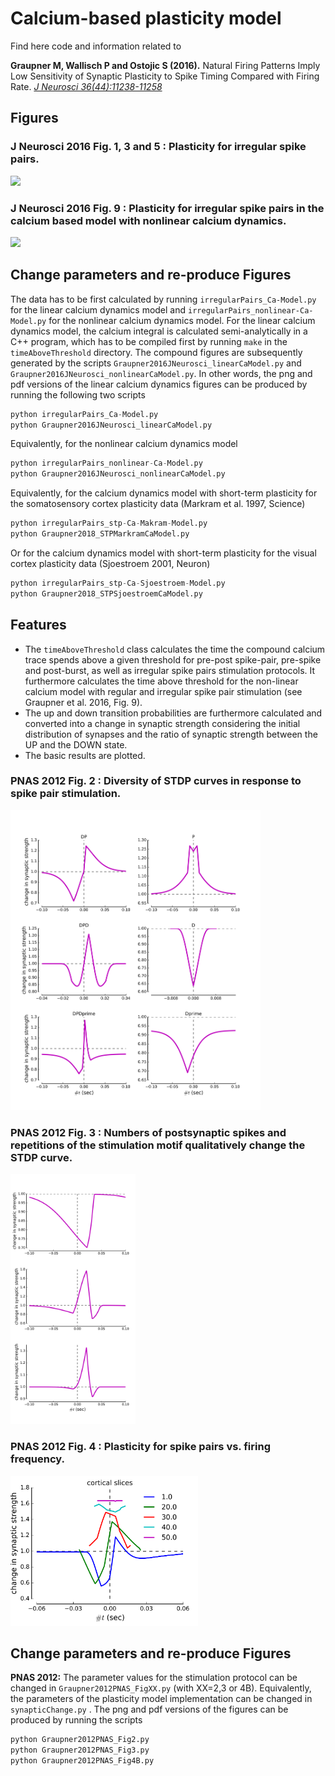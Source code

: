 
Calcium-based plasticity model
==============================

Find here code and information related to

**Graupner M, Wallisch P and Ostojic S (2016).**
Natural Firing Patterns Imply Low Sensitivity of Synaptic Plasticity to Spike Timing Compared with Firing Rate.
[*J Neurosci 36(44):11238-11258*](http://www.jneurosci.org/content/36/44/11238)



Figures
-----------

### J Neurosci 2016 Fig. 1, 3 and 5 : Plasticity for irregular spike pairs.
<img src="outputFigures/Graupner2016JNeurosci_linearCaModel.png" width="600px" />

### J Neurosci 2016 Fig. 9 : Plasticity for irregular spike pairs in the calcium based model with nonlinear calcium dynamics.
<img src="outputFigures/Graupner2016JNeurosci_nonlinearCaModel.png" width="600px" />


Change parameters and re-produce Figures
-----------

The data has to be first calculated by running `irregularPairs_Ca-Model.py` for the linear calcium dynamics model and `irregularPairs_nonlinear-Ca-Model.py` for the nonlinear calcium dynamics model. For the linear calcium dynamics model, the calcium integral is calculated semi-analytically in a C++ program, which has to be compiled first by running `make` in the `timeAboveThreshold` directory. The compound figures are subsequently generated by the scripts `Graupner2016JNeurosci_linearCaModel.py` and `Graupner2016JNeurosci_nonlinearCaModel.py`. In other words, the png and pdf versions of the linear calcium dynamics figures can be produced by running the following two scripts
```python
python irregularPairs_Ca-Model.py
python Graupner2016JNeurosci_linearCaModel.py
```

Equivalently, for the nonlinear calcium dynamics model
```python
python irregularPairs_nonlinear-Ca-Model.py
python Graupner2016JNeurosci_nonlinearCaModel.py
```

Equivalently, for the calcium dynamics model with short-term plasticity for the somatosensory cortex plasticity data (Markram et al. 1997, Science)
```python
python irregularPairs_stp-Ca-Makram-Model.py
python Graupner2018_STPMarkramCaModel.py
```

Or for the calcium dynamics model with short-term plasticity for the visual cortex plasticity data (Sjoestroem 2001, Neuron)
```python
python irregularPairs_stp-Ca-Sjoestroem-Model.py
python Graupner2018_STPSjoestroemCaModel.py
```




Features
-----------
* The `timeAboveThreshold` class calculates the time the compound calcium trace spends above a given threshold for pre-post spike-pair, pre-spike and post-burst, as well as irregular spike pairs stimulation protocols. It furthermore calculates the time above threshold for the non-linear calcium model with regular and irregular spike pair stimulation (see Graupner et al. 2016, Fig. 9).
* The up and down transition probabilities are furthermore calculated and converted into a change in synaptic strength considering the initial distribution of synapses and the ratio of synaptic strength between the UP and the DOWN state.
* The basic results are plotted.

### PNAS 2012 Fig. 2 : Diversity of STDP curves in response to spike pair stimulation.
<img src="outputFigures/Graupner2012PNAS_Fig2.png" width="400px" />

### PNAS 2012  Fig. 3 : Numbers of postsynaptic spikes and repetitions of the stimulation motif qualitatively change the STDP curve.
<img src="outputFigures/Graupner2012PNAS_Fig3.png" width="200px" />

### PNAS 2012 Fig. 4 : Plasticity for spike pairs vs. firing frequency.
<img src="outputFigures/Graupner2012PNAS_Fig4B.png" width="300px" />

Change parameters and re-produce Figures
-----------

**PNAS 2012:**
The parameter values for the stimulation protocol can be changed in `Graupner2012PNAS_FigXX.py` (with XX=2,3 or 4B). Equivalently, the parameters of the plasticity model implementation can be changed in  `synapticChange.py` . The png and pdf versions of the figures can be produced by running the scripts
```python
python Graupner2012PNAS_Fig2.py
python Graupner2012PNAS_Fig3.py
python Graupner2012PNAS_Fig4B.py
```
